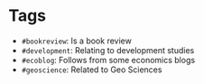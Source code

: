 # Tags

- `#bookreview`: Is a book review
- `#development`: Relating to development studies
- `#ecoblog`: Follows from some economics blogs
- `#geoscience`: Related to Geo Sciences